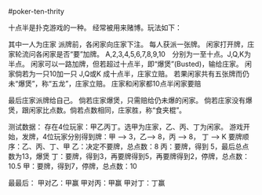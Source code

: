 #poker-ten-thrity

十点半是扑克游戏的一种。 经常被用来赌博。玩法如下：

其中一人为庄家
派牌前，各闲家向庄家下注。
每人获派一张牌。
闲家打开牌，庄家轮流问各闲家是否“要”加牌。
A,2,3,4,5,6,7,8,9,10　分别为一至十点。J,Q,K为半点。
闲家可以一路加牌，但若超过十点半，即“爆煲”(Busted)，输给庄家。
闲家倘若为一只10加一只 J,Q或K 成十点半，庄家立赔。
若果闲家共有五张牌而仍未“爆煲”，称“五龙”，庄家立赔。
庄家和闲家都10点半闲家要赔

最后庄家派牌给自己。
倘若庄家爆煲，只需赔给仍未爆的闲家。
倘若庄家没有爆煲，跟闲家比点数。倘若点数相同，庄家胜，称“食夹棍”。

测试数据：
存在4位玩家：甲乙丙丁。选甲为庄家，乙、丙、丁为闲家。
游戏开始，发牌，4位玩家分别得到牌：甲 —> 3，乙—> 8，丙 —> 8， 丁 —> K
要牌顺序：乙、丙、丁、甲
乙：决定不要牌，总点数：8
丙：要牌，得到 5，最后总点数为13，爆煲
丁：要牌，得到3，再要牌得到5，再要牌得到2，停牌，总点数：10.5
甲：要牌，得到7，停牌，总点数：10

最最后：
甲对乙：甲赢
甲对丙：甲赢
甲对丁：丁赢
